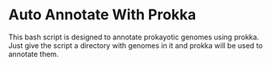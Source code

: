 # Auto Annotate With Prokka
This bash script is designed to annotate prokayotic genomes using prokka. Just give the script a directory with genomes
in it and prokka will be used to annotate them.
